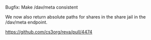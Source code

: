 Bugfix: Make /dav/meta consistent

We now also return absolute paths for shares in the share jail in the /dav/meta endpoint.

https://github.com/cs3org/reva/pull/4474
